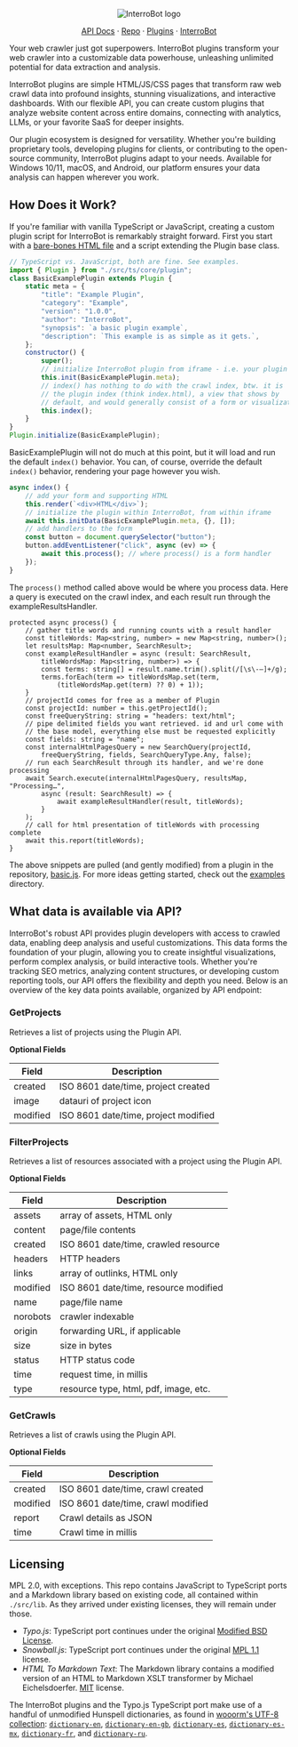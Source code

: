<p align="center">
    <img alt="InterroBot logo" src="https://interro.bot/media/static/images/icons/interrobot.webp">
</p>

<p align="center">
   <a href="https://interrobot.github.io/interrobot-plugin/">API Docs</a> · 
   <a href="https://interrobot.github.io/interrobot-plugin/">Repo</a> · 
   <a href="https://interro.bot/plugins/">Plugins</a> · 
   <a href="https://interro.bot/">InterroBot</a>
<p>

Your web crawler just got superpowers. InterroBot plugins transform your web crawler into a customizable data powerhouse, unleashing unlimited potential for data extraction and analysis.

InterroBot plugins are simple HTML/JS/CSS pages that transform raw web crawl data into profound insights, stunning visualizations, and interactive dashboards. With our flexible API, you can create custom plugins that analyze website content across entire domains, connecting with analytics, LLMs, or your favorite SaaS for deeper insights.

Our plugin ecosystem is designed for versatility. Whether you're building proprietary tools, developing plugins for clients, or contributing to the open-source community, InterroBot plugins adapt to your needs. Available for Windows 10/11, macOS, and Android, our platform ensures your data analysis can happen wherever you work.

## How Does it Work?

If you're familiar with vanilla TypeScript or JavaScript, creating a custom plugin script for InterroBot is remarkably straight forward. First you start with a [bare-bones HTML file](https://raw.githubusercontent.com/interrobot/interrobot-plugin/refs/heads/master/examples/vanillajs/basic.html) and a script extending the Plugin base class.

```javascript
// TypeScript vs. JavaScript, both are fine. See examples.
import { Plugin } from "./src/ts/core/plugin";
class BasicExamplePlugin extends Plugin {    
    static meta = {
        "title": "Example Plugin",
        "category": "Example",
        "version": "1.0.0",
        "author": "InterroBot",
        "synopsis": `a basic plugin example`,
        "description": `This example is as simple as it gets.`,
    };
    constructor() {
        super();
        // initialize InterroBot plugin from iframe - i.e. your plugin page
        this.init(BasicExamplePlugin.meta);        
        // index() has nothing to do with the crawl index, btw. it is 
        // the plugin index (think index.html), a view that shows by
        // default, and would generally consist of a form or visualization.
        this.index();
    }
}
Plugin.initialize(BasicExamplePlugin);
```

BasicExamplePlugin will not do much at this point, but it will load and run the default `index()` behavior.
You can, of course, override the default `index()` behavior, rendering your page however you wish.

```javascript
async index() {
    // add your form and supporting HTML
    this.render(`<div>HTML</div>`);
    // initialize the plugin within InterroBot, from within iframe
    await this.initData(BasicExamplePlugin.meta, {}, []);    
    // add handlers to the form
    const button = document.querySelector("button");
    button.addEventListener("click", async (ev) => { 
        await this.process(); // where process() is a form handler
    });
}
```

The `process()` method called above would be where you process data. Here a query is executed on 
the crawl index, and each result run through the exampleResultsHandler.


```
protected async process() {
    // gather title words and running counts with a result handler
    const titleWords: Map<string, number> = new Map<string, number>();
    let resultsMap: Map<number, SearchResult>;
    const exampleResultHandler = async (result: SearchResult, 
        titleWordsMap: Map<string, number>) => {
        const terms: string[] = result.name.trim().split(/[\s\-—]+/g);
        terms.forEach(term => titleWordsMap.set(term, 
            (titleWordsMap.get(term) ?? 0) + 1));
    }
    // projectId comes for free as a member of Plugin
    const projectId: number = this.getProjectId();
    const freeQueryString: string = "headers: text/html";
    // pipe delimited fields you want retrieved. id and url come with 
    // the base model, everything else must be requested explicitly
    const fields: string = "name";
    const internalHtmlPagesQuery = new SearchQuery(projectId, 
        freeQueryString, fields, SearchQueryType.Any, false);
    // run each SearchResult through its handler, and we're done processing
    await Search.execute(internalHtmlPagesQuery, resultsMap, "Processing…", 
        async (result: SearchResult) => {
            await exampleResultHandler(result, titleWords);
        }
    );
    // call for html presentation of titleWords with processing complete
    await this.report(titleWords);
}
```

The above snippets are pulled (and gently modified) from a plugin in the repository, [basic.js](https://github.com/interrobot/interrobot-plugin/blob/master/examples/vanillajs/basic.js). For more ideas getting started, check out the [examples](https://github.com/interrobot/interrobot-plugin/blob/master/examples/) directory.

## What data is available via API?

InterroBot's robust API provides plugin developers with access to crawled data, enabling deep analysis and useful customizations. This data forms the foundation of your plugin, allowing you to create insightful visualizations, perform complex analysis, or build interactive tools. Whether you're tracking SEO metrics, analyzing content structures, or developing custom reporting tools, our API offers the flexibility and depth you need. Below is an overview of the key data points available, organized by API endpoint:

### GetProjects

Retrieves a list of projects using the Plugin API.

**Optional Fields**

| Field | Description |
|-------|-------------|
| created | ISO 8601 date/time, project created |
| image | datauri of project icon |
| modified | ISO 8601 date/time, project modified |

### FilterProjects

Retrieves a list of resources associated with a project using the Plugin API.

**Optional Fields**

| Field | Description |
|-------|-------------|
| assets | array of assets, HTML only |
| content | page/file contents |
| created | ISO 8601 date/time, crawled resource |
| headers | HTTP headers |
| links | array of outlinks, HTML only |
| modified | ISO 8601 date/time, resource modified |
| name | page/file name |
| norobots | crawler indexable |
| origin | forwarding URL, if applicable |
| size | size in bytes |
| status | HTTP status code |
| time | request time, in millis |
| type | resource type, html, pdf, image, etc. |

### GetCrawls

Retrieves a list of crawls using the Plugin API.

**Optional Fields**

| Field | Description |
|-------|-------------|
| created | ISO 8601 date/time, crawl created |
| modified | ISO 8601 date/time, crawl modified |
| report | Crawl details as JSON |
| time | Crawl time in millis |


## Licensing

MPL 2.0, with exceptions. This repo contains JavaScript to TypeScript ports and a Markdown library based on existing code, all contained within `./src/lib`. As they arrived under existing licenses, they will remain under those. 

* *Typo.js*: TypeScript port continues under the original [Modified BSD License](https://raw.githubusercontent.com/cfinke/Typo.js/master/license.txt).
* *Snowball.js*: TypeScript port continues under the original [MPL 1.1](https://raw.githubusercontent.com/fortnightlabs/snowball-js/master/LICENSE) license.
* *HTML To Markdown Text*: The Markdown library contains a modified version of an HTML to Markdown XSLT transformer by Michael Eichelsdoerfer. [MIT](https://en.wikipedia.org/wiki/MIT_License) license.

The InterroBot plugins and the Typo.js TypeScript port make use of a handful of unmodified Hunspell dictionaries, as found in [wooorm's UTF-8 collection](https://github.com/wooorm/dictionaries/): [`dictionary-en`](https://github.com/wooorm/dictionaries/en), [`dictionary-en-gb`](https://github.com/wooorm/dictionaries/en-GB), [`dictionary-es`](https://github.com/wooorm/dictionaries/es),  [`dictionary-es-mx`](https://github.com/wooorm/dictionaries/es-MX), [`dictionary-fr`](https://github.com/wooorm/dictionaries/fr), and [`dictionary-ru`](https://github.com/wooorm/dictionaries/ru).
